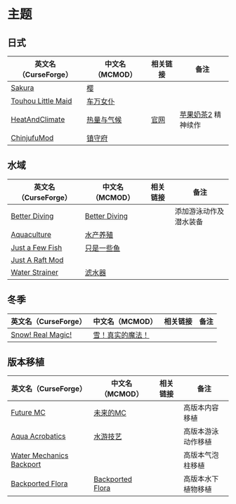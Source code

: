 # 主题

## 日式

| 英文名（CurseForge）                                                                  | 中文名（MCMOD）                                    | 相关链接                                               | 备注                                                      |
| ------------------------------------------------------------------------------------- | -------------------------------------------------- | ------------------------------------------------------ | --------------------------------------------------------- |
| [Sakura](https://www.curseforge.com/minecraft/mc-mods/sakura)                         | [樱](https://www.mcmod.cn/class/1841.html)         |                                                        |                                                           |
| [Touhou Little Maid](https://www.curseforge.com/minecraft/mc-mods/touhou-little-maid) | [车万女仆](https://www.mcmod.cn/class/1796.html)   |                                                        |                                                           |
| [HeatAndClimate](https://www.curseforge.com/minecraft/mc-mods/heat-and-climate)       | [热量与气候](https://www.mcmod.cn/class/1020.html) | [官网](https://defeatedcrow.jp/modwiki/HeatAndClimate) | [苹果奶茶2](https://www.mcmod.cn/class/363.html) 精神续作 |
| [ChinjufuMod](https://www.curseforge.com/minecraft/mc-mods/chinjufumod)               | [镇守府](https://www.mcmod.cn/class/1026.html)     |                                                        |                                                           |

## 水域

| 英文名（CurseForge）                                                            | 中文名（MCMOD）                                       | 相关链接 | 备注                   |
| ------------------------------------------------------------------------------- | ----------------------------------------------------- | -------- | ---------------------- |
| [Better Diving](https://www.curseforge.com/minecraft/mc-mods/better-diving)     | [Better Diving](https://www.mcmod.cn/class/4743.html) |          | 添加游泳动作及潜水装备 |
| [Aquaculture](https://www.curseforge.com/minecraft/mc-mods/aquaculture)         | [水产养殖](https://www.mcmod.cn/class/281.html)       |          |                        |
| [Just a Few Fish](https://www.curseforge.com/minecraft/mc-mods/just-a-few-fish) | [只是一些鱼](https://www.mcmod.cn/class/1130.html)    |          |                        |
| [Just A Raft Mod](https://www.curseforge.com/minecraft/mc-mods/just-a-raft-mod) |                                                       |          |                        |
| [Water Strainer](https://www.curseforge.com/minecraft/mc-mods/water-strainer)   | [滤水器](https://www.mcmod.cn/class/1512.html)        |          |                        |

## 冬季

| 英文名（CurseForge）                                                              | 中文名（MCMOD）                                          | 相关链接 | 备注 |
| --------------------------------------------------------------------------------- | -------------------------------------------------------- | -------- | ---- |
| [Snow! Real Magic!](https://www.curseforge.com/minecraft/mc-mods/snow-real-magic) | [雪！真实的魔法！](https://www.mcmod.cn/class/2106.html) |          |      |

## 版本移植

| 英文名（CurseForge）                                                                                     | 中文名（MCMOD）                                          | 相关链接 | 备注               |
| -------------------------------------------------------------------------------------------------------- | -------------------------------------------------------- | -------- | ------------------ |
| [Future MC](https://www.curseforge.com/minecraft/mc-mods/future-mc)                                      | [未来的MC](https://www.mcmod.cn/class/1608.html)         |          | 高版本内容移植     |
| [Aqua Acrobatics](https://www.curseforge.com/minecraft/mc-mods/aqua-acrobatics)                          | [水游技艺](https://www.mcmod.cn/class/3306.html)         |          | 高版本游泳动作移植 |
| [Water Mechanics Backport](https://www.curseforge.com/minecraft/mc-mods/bubble-column-elevator-backport) |                                                          |          | 高版本气泡柱移植   |
| [Backported Flora](https://www.curseforge.com/minecraft/mc-mods/backported-flora)                        | [Backported Flora](https://www.mcmod.cn/class/2675.html) |          | 高版本水下植物移植 |
